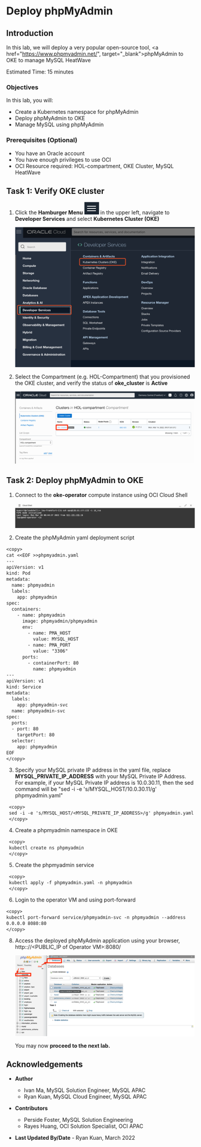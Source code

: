 # Deploy phpMyAdmin

## Introduction

In this lab, we will deploy a very popular open-source tool, <a href="https://www.phpmyadmin.net/", target="\_blank">phpMyAdmin</a> to OKE to manage MySQL HeatWave

Estimated Time: 15 minutes

### Objectives

In this lab, you will:

* Create a Kubernetes namespace for phpMyAdmin
* Deploy phpMyAdmin to OKE
* Manage MySQL using phpMyAdmin

### Prerequisites (Optional)

* You have an Oracle account
* You have enough privileges to use OCI
* OCI Resource required: HOL-compartment, OKE Cluster, MySQL HeatWave

## Task 1: Verify OKE cluster

1. Click the **Hamburger Menu** ![](images/hamburger.png) in the upper left, navigate to **Developer Services** and select **Kubernetes Cluster (OKE)**

    ![Navigate to OKE](images/navigate-to-oke.png)

2. Select the Compartment (e.g. HOL-Compartment) that you provisioned the OKE cluster, and verify the status of **oke_cluster** is **Active**

    ![Verify OKE](images/click-cluster.png)

## Task 2: Deploy phpMyAdmin to OKE

1. Connect to the **oke-operator** compute instance using OCI Cloud Shell

	![Connect to VM](images/connect-to-vm.png)

2. Create the phpMyAdmin yaml deployment script

```
<copy>
cat <<EOF >>phpmyadmin.yaml
---
apiVersion: v1
kind: Pod
metadata:
  name: phpmyadmin
  labels:
    app: phpmyadmin
spec:
  containers:
    - name: phpmyadmin
      image: phpmyadmin/phpmyadmin
      env:
        - name: PMA_HOST
          value: MYSQL_HOST
        - name: PMA_PORT
          value: "3306"
      ports:
        - containerPort: 80
          name: phpmyadmin
---
apiVersion: v1
kind: Service
metadata:
  labels:
    app: phpmyadmin-svc
  name: phpmyadmin-svc
spec:
  ports:
  - port: 80
    targetPort: 80
  selector:
    app: phpmyadmin
EOF
</copy>
```

3. Specify your MySQL private IP address in the yaml file, replace **MYSQL&#95;PRIVATE&#95;IP&#95;ADDRESS** with your MySQL Private IP Address. For example, if your MySQL Private IP address is 10.0.30.11, then the sed command will be "sed -i -e 's/MYSQL_HOST/10.0.30.11/g' phpmyadmin.yaml"

```
 <copy>
 sed -i -e 's/MYSQL_HOST/<MYSQL_PRIVATE_IP_ADDRESS>/g' phpmyadmin.yaml
 </copy>
 ```

4. Create a phpmyadmin namespace in OKE

```
 <copy>
 kubectl create ns phpmyadmin
 </copy>
 ```


5. Create the phpmyadmin service

```
 <copy>
 kubectl apply -f phpmyadmin.yaml -n phpmyadmin
 </copy>
```

6. Login to the operator VM and using port-forward

```
<copy>
kubectl port-forward service/phpmyadmin-svc -n phpmyadmin --address 0.0.0.0 8080:80
</copy>
```


8. Access the deployed phpMyAdmin application using your browser, http:://&lt;PUBLIC&#95;IP of Operator VM&gt;:8080/

	![PhpMyAdmin](images/phpmyadmin.png)

	You may now **proceed to the next lab.**

## Acknowledgements

* **Author**
  * Ivan Ma, MySQL Solution Engineer, MySQL APAC
  * Ryan Kuan, MySQL Cloud Engineer, MySQL APAC
* **Contributors**
  * Perside Foster, MySQL Solution Engineering
  * Rayes Huang, OCI Solution Specialist, OCI APAC

* **Last Updated By/Date** - Ryan Kuan, March 2022
